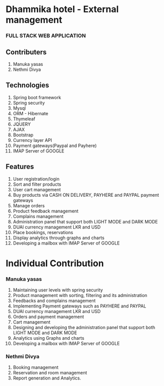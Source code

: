 # Dhammika hotel - External management

### FULL STACK WEB APPLICATION 

## Contributers

1. Manuka yasas
2. Nethmi Divya 


## Technologies

1. Spring boot framework
2. Spring security
3. Mysql
4. ORM - Hibernate
5. Thymeleaf
6. JQUERY
7. AJAX
8. Bootstrap
9. Currency layer API
10. Payment gateways(Paypal and Payhere)
11. IMAP Server of GOOGLE

## Features

1. User registration/login
2. Sort and filter products
3. User cart management
4. Buy products via CASH ON DELIVERY, PAYHERE and PAYPAL payment gateways
5. Manage orders
6. Product feedback management
7. Complains management
8. Administration panel that support both LIGHT MODE and DARK MODE
9. DUAl currency management LKR and USD
10. Place bookings, reservations
11. Display analytics through graphs and charts
12. Developing a mailbox with IMAP Server of GOOGLE

# Individual Contribution

### Manuka yasas

1. Maintaining user levels with spring security
2. Product management with sorting, filtering and its administration
3. Feedbacks and complains management
4. Implementing Payment gateways such as PAYHERE and PAYPAL
5. DUAl currency management LKR and USD
6. Orders and payment management
7. Cart management
8. Designing and developing the administration panel that support both LIGHT MODE and DARK MODE
9. Analytics using Graphs and charts
10. Developing a mailbox with IMAP Server of GOOGLE


### Nethmi Divya

1. Booking management
2. Reservation and room management
3. Report generation and Analytics.

